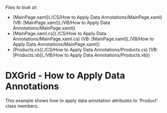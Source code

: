 <!-- default file list -->
*Files to look at*:

* [MainPage.xaml](./CS/How to Apply Data Annotations/MainPage.xaml) (VB: [MainPage.xaml](./VB/How to Apply Data Annotations/MainPage.xaml))
* [MainPage.xaml.cs](./CS/How to Apply Data Annotations/MainPage.xaml.cs) (VB: [MainPage.xaml](./VB/How to Apply Data Annotations/MainPage.xaml))
* [Products.cs](./CS/How to Apply Data Annotations/Products.cs) (VB: [Products.vb](./VB/How to Apply Data Annotations/Products.vb))
<!-- default file list end -->
# DXGrid - How to Apply Data Annotations


<p>This example shows how to apply data annotation attributes to 'Product' class members.</p>

<br/>


